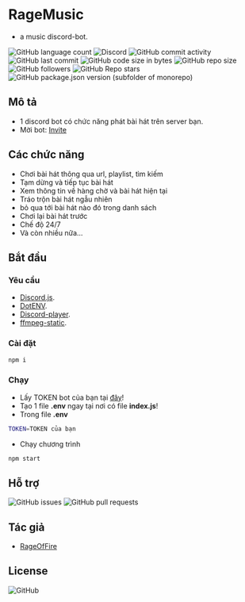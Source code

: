 # RageMusic

* a music discord-bot.

![GitHub language count](https://img.shields.io/github/languages/count/RageOfFire/RageMusic)
![Discord](https://img.shields.io/discord/752171524919918672)
![GitHub commit activity](https://img.shields.io/github/commit-activity/m/RageOfFire/RageMusic)
![GitHub last commit](https://img.shields.io/github/last-commit/RageOfFire/RageMusic)
![GitHub code size in bytes](https://img.shields.io/github/languages/code-size/RageOfFire/RageMusic)
![GitHub repo size](https://img.shields.io/github/repo-size/RageOfFire/RageMusic)
![GitHub followers](https://img.shields.io/github/followers/RageOfFire)
![GitHub Repo stars](https://img.shields.io/github/stars/RageOfFire/RageMusic)
![GitHub package.json version (subfolder of monorepo)](https://img.shields.io/github/package-json/v/RageOfFire/RageMusic)

## Mô tả

* 1 discord bot có chức năng phát bài hát trên server bạn.
* Mời bot: [Invite](https://discord.com/api/oauth2/authorize?client_id=1001410232586608670&permissions=414518266176&scope=bot%20applications.commands)

## Các chức năng

* Chơi bài hát thông qua url, playlist, tìm kiếm
* Tạm dừng và tiếp tục bài hát
* Xem thông tin về hàng chờ và bài hát hiện tại
* Tráo trộn bài hát ngẫu nhiên
* bỏ qua tới bài hát nào đó trong danh sách
* Chơi lại bài hát trước
* Chế độ 24/7
* Và còn nhiều nữa...

## Bắt đầu

### Yêu cầu

* [Discord.js](https://discord.js.org/#/).
* [DotENV](https://www.npmjs.com/package/dotenv).
* [Discord-player](https://discord-player.js.org/).
* [ffmpeg-static](https://www.npmjs.com/package/ffmpeg-static).

### Cài đặt

```sh
npm i
```

### Chạy

* Lấy TOKEN bot của bạn tại [đây](https://discord.com/developers/applications)!
* Tạo 1 file **.env** ngay tại nơi có file **index.js**!
* Trong file **.env**

```sh
TOKEN=TOKEN của bạn
```

* Chạy chương trình

```sh
npm start
```

## Hỗ trợ

![GitHub issues](https://img.shields.io/github/issues/RageOfFire/RageMusic)
![GitHub pull requests](https://img.shields.io/github/issues-pr/RageOfFire/RageMusic)

## Tác giả

* [RageOfFire](https://github.com/RageOfFire)

## License

![GitHub](https://img.shields.io/github/license/RageOfFire/RageMusic)
